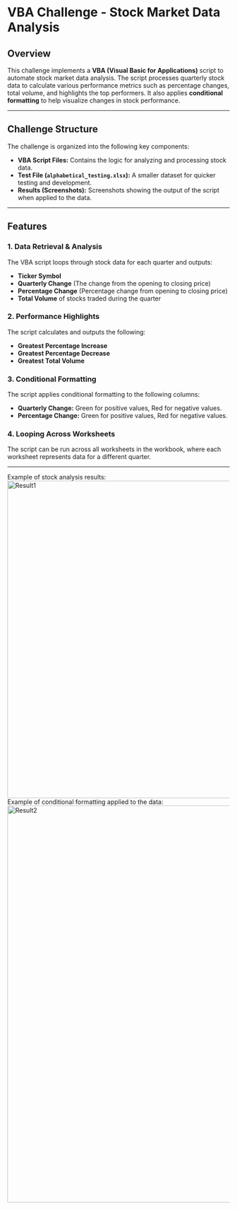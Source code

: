 # **VBA Challenge - Stock Market Data Analysis**

## **Overview**

This challenge implements a **VBA (Visual Basic for Applications)** script to automate stock market data analysis. The script processes quarterly stock data to calculate various performance metrics such as percentage changes, total volume, and highlights the top performers. It also applies **conditional formatting** to help visualize changes in stock performance.

---

## **Challenge Structure**

The challenge is organized into the following key components:

- **VBA Script Files:** Contains the logic for analyzing and processing stock data.
- **Test File (`alphabetical_testing.xlsx`):** A smaller dataset for quicker testing and development.
- **Results (Screenshots):** Screenshots showing the output of the script when applied to the data.

---

## **Features**

### 1. **Data Retrieval & Analysis**

The VBA script loops through stock data for each quarter and outputs:

- **Ticker Symbol**
- **Quarterly Change** (The change from the opening to closing price)
- **Percentage Change** (Percentage change from opening to closing price)
- **Total Volume** of stocks traded during the quarter

### 2. **Performance Highlights**

The script calculates and outputs the following:

- **Greatest Percentage Increase**
- **Greatest Percentage Decrease**
- **Greatest Total Volume**

### 3. **Conditional Formatting**

The script applies conditional formatting to the following columns:

- **Quarterly Change:** Green for positive values, Red for negative values.
- **Percentage Change:** Green for positive values, Red for negative values.

### 4. **Looping Across Worksheets**

The script can be run across all worksheets in the workbook, where each worksheet represents data for a different quarter.

---

Example of stock analysis results:
<img width="718" alt="Result1" src="https://github.com/user-attachments/assets/a7594d38-48b4-4676-8366-fe08a0c7ab5c" />
Example of conditional formatting applied to the data:
<img width="898" alt="Result2" src="https://github.com/user-attachments/assets/77e89683-3db4-4301-9b0e-f2c7d0f43044" />


